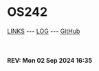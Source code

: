 ---
---

# OS242

[LINKS](LINKS/) --- [LOG](TXT/mylog.txt) --- [GitHub](https://github.com/Anders35/os242/)

<br><b>
#### REV: Mon 02 Sep 2024 16:35
<br>
